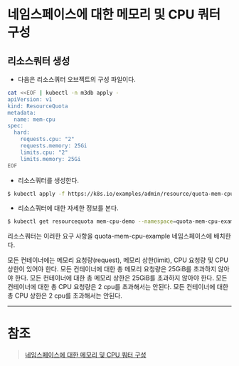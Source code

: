 # 네임스페이스에 대한 메모리 및 CPU 쿼터 구성

## 리소스쿼터 생성
- 다음은 리소스쿼터 오브젝트의 구성 파일이다.
```sh
cat <<EOF | kubectl -n m3db apply - 
apiVersion: v1
kind: ResourceQuota
metadata:
  name: mem-cpu
spec:
  hard:
    requests.cpu: "2"
    requests.memory: 25Gi
    limits.cpu: "2"
    limits.memory: 25Gi
EOF
```
- 리소스쿼터를 생성한다.
```sh
$ kubectl apply -f https://k8s.io/examples/admin/resource/quota-mem-cpu.yaml --namespace=quota-mem-cpu-example
```

- 리소스쿼터에 대한 자세한 정보를 본다.
```sh
$ kubectl get resourcequota mem-cpu-demo --namespace=quota-mem-cpu-example --output=yaml
```

리소스쿼터는 이러한 요구 사항을 quota-mem-cpu-example 네임스페이스에 배치한다.

모든 컨테이너에는 메모리 요청량(request), 메모리 상한(limit), CPU 요청량 및 CPU 상한이 있어야 한다.
모든 컨테이너에 대한 총 메모리 요청량은 25GiB를 초과하지 않아야 한다.
모든 컨테이너에 대한 총 메모리 상한은 25GiB를 초과하지 않아야 한다.
모든 컨테이너에 대한 총 CPU 요청량은 2 cpu를 초과해서는 안된다.
모든 컨테이너에 대한 총 CPU 상한은 2 cpu를 초과해서는 안된다.


-----
# 참조
> [네임스페이스에 대한 메모리 및 CPU 쿼터 구성](https://kubernetes.io/ko/docs/tasks/administer-cluster/manage-resources/quota-memory-cpu-namespace/)